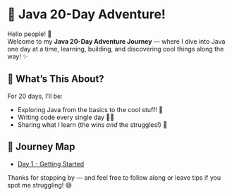 # 🚀 Java 20-Day Adventure!

Hello people! 👋  
Welcome to my **Java 20-Day Adventure Journey** — where I dive into Java one day at a time, learning, building, and discovering cool things along the way! ✨

## 🌟 What’s This About?
For 20 days, I’ll be:
- Exploring Java from the basics to the cool stuff! 🧠
- Writing code every single day 👨‍💻
- Sharing what I learn (the wins *and* the struggles!) 🎯

## 📅 Journey Map
- [Day 1 - Getting Started](#Day-1)

Thanks for stopping by — and feel free to follow along or leave tips if you spot me struggling! 😅
